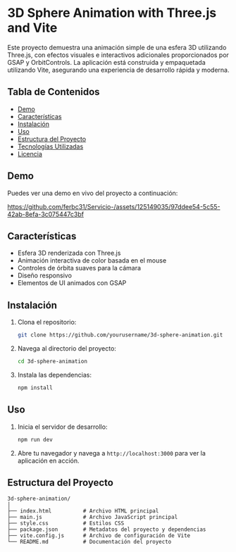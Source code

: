 # 3D Sphere Animation with Three.js and Vite

Este proyecto demuestra una animación simple de una esfera 3D utilizando Three.js, con efectos visuales e interactivos adicionales proporcionados por GSAP y OrbitControls. La aplicación está construida y empaquetada utilizando Vite, asegurando una experiencia de desarrollo rápida y moderna.

## Tabla de Contenidos

- [Demo](#demo)
- [Características](#características)
- [Instalación](#instalación)
- [Uso](#uso)
- [Estructura del Proyecto](#estructura-del-proyecto)
- [Tecnologías Utilizadas](#tecnologías-utilizadas)
- [Licencia](#licencia)

## Demo

Puedes ver una demo en vivo del proyecto a continuación:


https://github.com/ferbc31/Servicio-/assets/125149035/97ddee54-5c55-42ab-8efa-3c075447c3bf

## Características

- Esfera 3D renderizada con Three.js
- Animación interactiva de color basada en el mouse
- Controles de órbita suaves para la cámara
- Diseño responsivo
- Elementos de UI animados con GSAP

## Instalación

1. Clona el repositorio:
    ```bash
    git clone https://github.com/yourusername/3d-sphere-animation.git
    ```
2. Navega al directorio del proyecto:
    ```bash
    cd 3d-sphere-animation
    ```
3. Instala las dependencias:
    ```bash
    npm install
    ```

## Uso

1. Inicia el servidor de desarrollo:
    ```bash
    npm run dev
    ```
2. Abre tu navegador y navega a `http://localhost:3000` para ver la aplicación en acción.

## Estructura del Proyecto

```plaintext
3d-sphere-animation/
│
├── index.html          # Archivo HTML principal
├── main.js             # Archivo JavaScript principal
├── style.css           # Estilos CSS
├── package.json        # Metadatos del proyecto y dependencias
├── vite.config.js      # Archivo de configuración de Vite
└── README.md           # Documentación del proyecto
